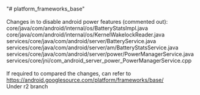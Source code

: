 "# platform_frameworks_base" 
<br><br>
Changes in to disable android power features (commented out):<br>
core/java/com/android/internal/os/BatteryStatsImpl.java<br>
core/java/com/android/internal/os/KernelWakelockReader.java<br>
services/core/java/com/android/server/BatteryService.java<br>
services/core/java/com/android/server/am/BatteryStatsService.java<br>
services/core/java/com/android/server/power/PowerManagerService.java<br>
services/core/jni/com_android_server_power_PowerManagerService.cpp<br>
<br>
If required to compared the changes, can refer to <br>
https://android.googlesource.com/platform/frameworks/base/ <br>
Under r2 branch
